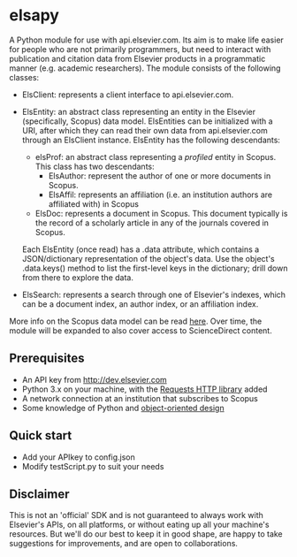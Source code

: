 # elsapy

A Python module for use with api.elsevier.com. Its aim is to make life easier for people who are not primarily programmers, but need to interact with publication and citation data from Elsevier products in a programmatic manner (e.g. academic researchers). The module consists of the following classes:

* ElsClient: represents a client interface to api.elsevier.com.
* ElsEntity: an abstract class representing an entity in the Elsevier (specifically, Scopus) data model. ElsEntities can be initialized with a URI, after which they can read their own data from api.elsevier.com through an ElsClient instance. ElsEntity has the following descendants:
	* elsProf: an abstract class representing a _profiled_ entity in Scopus. This class has two descendants:
		* ElsAuthor: represent the author of one or more documents in Scopus.
		* ElsAffil: represents an affiliation (i.e. an institution authors are affiliated with) in Scopus
	* ElsDoc: represents a document in Scopus. This document typically is the record of a scholarly article in any of the journals covered in Scopus.

    Each ElsEntity (once read) has a .data attribute, which contains a JSON/dictionary representation of the object's data. Use the object's .data.keys() method to list the first-level keys in the dictionary; drill down from there to explore the data.
* ElsSearch: represents a search through one of Elsevier's indexes, which can be a document index, an author index, or an affiliation index.

More info on the Scopus data model can be read [here](https://dev.elsevier.com/tecdoc_ir_cris_vivo.html). Over time, the module will be expanded to also cover access to ScienceDirect content.

## Prerequisites
*   An API key from http://dev.elsevier.com
*   Python 3.x on your machine, with the [Requests HTTP library](http://docs.python-requests.org/) added
*   A network connection at an institution that subscribes to Scopus
*	Some knowledge of Python and [object-oriented design](https://en.wikipedia.org/wiki/Object-oriented_design)

## Quick start
*   Add your APIkey to config.json
*   Modify testScript.py to suit your needs

## Disclaimer
This is not an 'official' SDK and is not guaranteed to always work with Elsevier's APIs, on all platforms, or without eating up all your machine's resources. But we'll do our best to keep it in good shape, are happy to take suggestions for improvements, and are open to collaborations.
